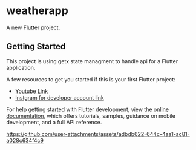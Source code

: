 # weatherapp

A new Flutter project.

## Getting Started

This project is using getx state managment to handle api for a Flutter application.

A few resources to get you started if this is your first Flutter project:

- [Youtube Link](https://www.youtube.com/@AmrAhmed-wx5rtb)
- [Instgram for developer account link](https://www.instagram.com/dev_amrr?igsh=Z3E3MHZtMnNlbmZ3&utm_source=qr)

For help getting started with Flutter development, view the
[online documentation](https://docs.flutter.dev/), which offers tutorials,
samples, guidance on mobile development, and a full API reference.


https://github.com/user-attachments/assets/adbdb622-644c-4aa1-ac81-a028c634f4c9

